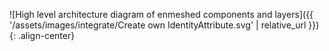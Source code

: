 ![High level architecture diagram of enmeshed components and layers]({{ '/assets/images/integrate/Create own IdentityAttribute.svg' | relative_url }}){: .align-center}
